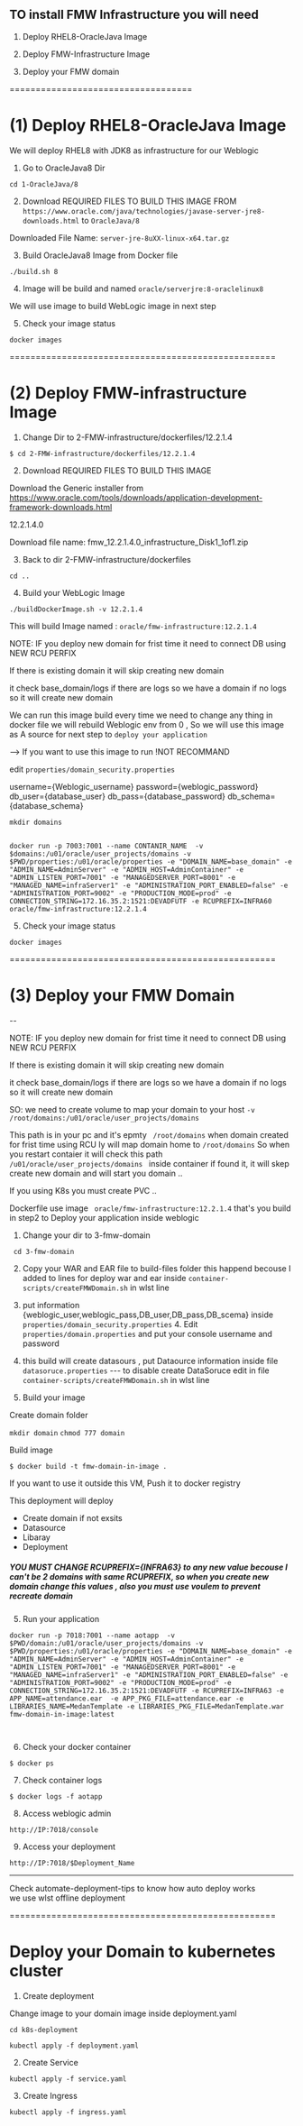 ## TO install FMW Infrastructure you will need 

1. Deploy RHEL8-OracleJava Image

2. Deploy FMW-Infrastructure Image

3. Deploy  your FMW domain

===================================
# (1) Deploy RHEL8-OracleJava Image

We will deploy RHEL8 with JDK8 as infrastructure for our Weblogic

1. Go to OracleJava8 Dir

` cd 1-OracleJava/8 ` 

2. Download REQUIRED FILES TO BUILD THIS IMAGE 
FROM ` https://www.oracle.com/java/technologies/javase-server-jre8-downloads.html `  to  ` OracleJava/8 ` 


Downloaded File Name: ` server-jre-8uXX-linux-x64.tar.gz `

3. Build OracleJava8 Image from Docker file 

` ./build.sh 8 `

4. Image will be build and named ` oracle/serverjre:8-oraclelinux8 `

We will use image to build WebLogic image in next step

5. Check your image status 

` docker images ` 


===================================================

# (2) Deploy FMW-infrastructure Image

1. Change Dir to 2-FMW-infrastructure/dockerfiles/12.2.1.4 

` $ cd 2-FMW-infrastructure/dockerfiles/12.2.1.4 `

2. Download REQUIRED FILES TO BUILD THIS IMAGE

Download the Generic installer from https://www.oracle.com/tools/downloads/application-development-framework-downloads.html

12.2.1.4.0	



Download file name: fmw_12.2.1.4.0_infrastructure_Disk1_1of1.zip


3. Back to dir 2-FMW-infrastructure/dockerfiles

` cd .. ` 

4. Build your WebLogic Image 

` ./buildDockerImage.sh -v 12.2.1.4 ` 

This will build Image named : `oracle/fmw-infrastructure:12.2.1.4 `

NOTE: IF you deploy new domain for frist time it need to connect DB using NEW RCU PERFIX 

If there is existing domain it will skip creating new domain 

it check base_domain/logs if there are logs so we have a domain if no logs so it will create new domain 


We can run this image build every time we need to change any thing in docker file we will rebuild Weblogic env from 0 , So we will use this image as A source for next step to ` deploy your application ` 

--> If you want to use this image to run !NOT RECOMMAND 

edit  ` properties/domain_security.properties ` 

username={Weblogic_username}
password={weblogic_password}
db_user={database_user}
db_pass={database_password}
db_schema={database_schema}

```
mkdir domains 


docker run -p 7003:7001 --name CONTANIR_NAME  -v $domains:/u01/oracle/user_projects/domains -v $PWD/properties:/u01/oracle/properties -e "DOMAIN_NAME=base_domain" -e "ADMIN_NAME=AdminServer" -e "ADMIN_HOST=AdminContainer" -e "ADMIN_LISTEN_PORT=7001" -e "MANAGEDSERVER_PORT=8001" -e "MANAGED_NAME=infraServer1" -e "ADMINISTRATION_PORT_ENABLED=false" -e "ADMINISTRATION_PORT=9002" -e "PRODUCTION_MODE=prod" -e CONNECTION_STRING=172.16.35.2:1521:DEVADFUTF -e RCUPREFIX=INFRA60 oracle/fmw-infrastructure:12.2.1.4

```

5. Check your image status 

` docker images ` 


===================================================

# (3) Deploy your FMW Domain
--


NOTE: IF you deploy new domain for frist time it need to connect DB using NEW RCU PERFIX 

If there is existing domain it will skip creating new domain 

it check base_domain/logs if there are logs so we have a domain if no logs so it will create new domain 


SO: we need to create volume to map your domain to your host ` -v /root/domains:/u01/oracle/user_projects/domains ` 

This path is in your pc and it's epmty `  /root/domains ` when domain created for frist time using RCU 
Iy will map domain home to ` /root/domains ` So when you restart contaier it will check this path ` /u01/oracle/user_projects/domains  ` inside container if found it, it will skep create new domain and will start you domain ..

If you using K8s you must create PVC ..


Dockerfile use image ` oracle/fmw-infrastructure:12.2.1.4` that's you build in step2 to Deploy your application inside weblogic

1. Change your dir to 3-fmw-domain

` cd 3-fmw-domain`


2. Copy your WAR and EAR file to build-files folder 
this happend becouse I added to lines for deploy war and ear inside  ` container-scripts/createFMWDomain.sh ` in wlst line


3. put information {weblogic_user,weblogic_pass,DB_user,DB_pass,DB_scema} inside ` properties/domain_security.properties ` 4. Edit ` properties/domain.properties ` and put your console username and password


4. this build will create datasours , put Dataource information inside file ` datasoruce.properties `  --- to disable create DataSoruce edit in file ` container-scripts/createFMWDomain.sh ` in wlst line

4. Build your image

Create domain folder 

` mkdir domain ` 
` chmod 777 domain ` 

Build image 

` $ docker build -t fmw-domain-in-image . `

If you want to use it outside this VM, Push it to docker registry 


This deployment will deploy 
- Create domain if not exsits
- Datasource
- Libaray 
- Deployment

##### YOU MUST CHANGE  RCUPREFIX={INFRA63} to any new value  becouse I can't be 2 domains with same RCUPREFIX, so when you create new domain change this values , also you must use voulem to prevent recreate domain

5. Run your application 


``` 
docker run -p 7018:7001 --name aotapp  -v $PWD/domain:/u01/oracle/user_projects/domains -v $PWD/properties:/u01/oracle/properties -e "DOMAIN_NAME=base_domain" -e "ADMIN_NAME=AdminServer" -e "ADMIN_HOST=AdminContainer" -e "ADMIN_LISTEN_PORT=7001" -e "MANAGEDSERVER_PORT=8001" -e "MANAGED_NAME=infraServer1" -e "ADMINISTRATION_PORT_ENABLED=false" -e "ADMINISTRATION_PORT=9002" -e "PRODUCTION_MODE=prod" -e CONNECTION_STRING=172.16.35.2:1521:DEVADFUTF -e RCUPREFIX=INFRA63 -e APP_NAME=attendance.ear  -e APP_PKG_FILE=attendance.ear -e LIBRARIES_NAME=MedanTemplate -e LIBRARIES_PKG_FILE=MedanTemplate.war fmw-domain-in-image:latest

 
```



6. Check your docker container

` $ docker ps ` 

7. Check container logs 

` $ docker logs -f aotapp `

8. Access weblogic admin

` http://IP:7018/console `

9. Access your deployment

` http://IP:7018/$Deployment_Name `



-------

Check automate-deployment-tips to know how auto deploy works  
we use wlst offline deployment



===================================================

# Deploy your Domain to kubernetes cluster

1. Create deployment

Change image to your domain image inside deployment.yaml

```
cd k8s-deployment

kubectl apply -f deployment.yaml 

```

2. Create Service

` kubectl apply -f service.yaml `


3. Create Ingress 

` kubectl apply -f ingress.yaml ` 